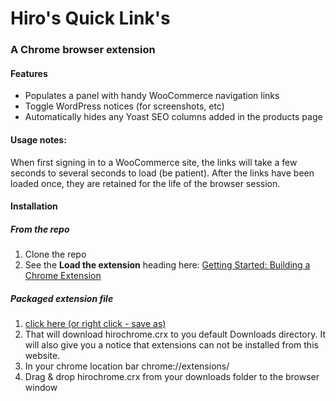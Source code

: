 # Hiro's Quick Link's

### A Chrome browser extension

#### Features

* Populates a panel with handy WooCommerce navigation links
* Toggle WordPress notices (for screenshots, etc)
* Automatically hides any Yoast SEO columns added in the products page

#### Usage notes:

When first signing in to a WooCommerce site, the links will take a few seconds to several seconds to load (be patient). After the links have been loaded once, they are retained for the life of the browser session.

#### Installation

##### From the repo 

1. Clone the repo
2. See the **Load the extension** heading here: [Getting Started: Building a Chrome Extension](https://developer.chrome.com/extensions/getstarted#unpacked)

##### Packaged extension file

1. [click here (or right click - save as)](https://github.com/WillBrubaker/hiro-quick-links/blob/master/hiro-quick-links.crx?raw=true)
2. That will download hirochrome.crx to you default Downloads directory. It will also give you a notice that extensions can not be installed from this website.
3. In your chrome location bar chrome://extensions/
4. Drag & drop hirochrome.crx from your downloads folder to the browser window
